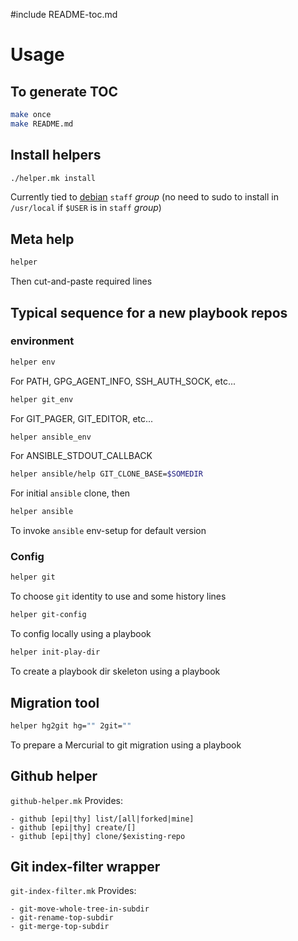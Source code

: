 #include README-toc.md

# Usage

## To generate TOC

```bash
make once
make README.md
```

## Install helpers

```bash
./helper.mk install
```

Currently tied to [debian](https://wiki.debian.org/SystemGroups)
`staff` *group* (no need to sudo to install in `/usr/local` if
`$USER` is in `staff` *group*)

## Meta help

```bash
helper
```

Then cut-and-paste required lines

## Typical sequence for a new playbook repos

### environment

```bash
helper env
```

For PATH, GPG_AGENT_INFO, SSH_AUTH_SOCK, etc...

```bash
helper git_env
```

For GIT_PAGER, GIT_EDITOR, etc...

```bash
helper ansible_env
```

For ANSIBLE_STDOUT_CALLBACK

```bash
helper ansible/help GIT_CLONE_BASE=$SOMEDIR
```

For initial `ansible` clone, then

```bash
helper ansible
```

To invoke `ansible` env-setup for default version 

### Config

```bash
helper git
```

To choose `git` identity to use and some history lines

```bash
helper git-config
```

To config locally using a playbook


```bash
helper init-play-dir
```

To create a playbook dir skeleton using a playbook

## Migration tool

```bash
helper hg2git hg="" 2git=""
```
To prepare a Mercurial to git migration using a playbook

## Github helper

`github-helper.mk` Provides:

	- github [epi|thy] list/[all|forked|mine]
	- github [epi|thy] create/[]
	- github [epi|thy] clone/$existing-repo

## Git index-filter wrapper

`git-index-filter.mk` Provides:

	- git-move-whole-tree-in-subdir
	- git-rename-top-subdir
	- git-merge-top-subdir
	
